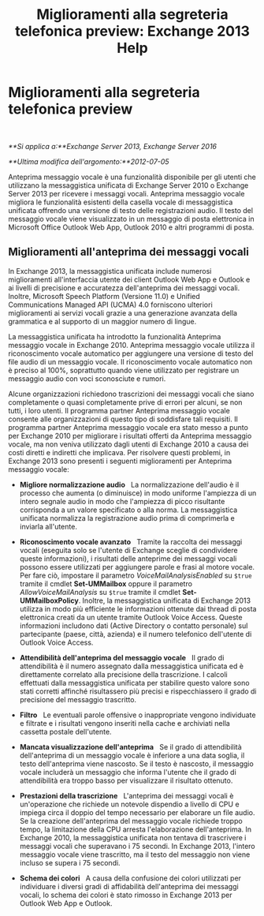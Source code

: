 ﻿---
title: 'Miglioramenti alla segreteria telefonica preview: Exchange 2013 Help'
TOCTitle: Miglioramenti alla segreteria telefonica preview
ms:assetid: 1fcccec1-4edc-40b8-948c-111647d7d770
ms:mtpsurl: https://technet.microsoft.com/it-it/library/JJ150501(v=EXCHG.150)
ms:contentKeyID: 50480205
ms.date: 05/22/2018
mtps_version: v=EXCHG.150
ms.translationtype: MT
---

# Miglioramenti alla segreteria telefonica preview

 

_**Si applica a:**Exchange Server 2013, Exchange Server 2016_

_**Ultima modifica dell'argomento:**2012-07-05_

Anteprima messaggio vocale è una funzionalità disponibile per gli utenti che utilizzano la messaggistica unificata di Exchange Server 2010 o Exchange Server 2013 per ricevere i messaggi vocali. Anteprima messaggio vocale migliora le funzionalità esistenti della casella vocale di messaggistica unificata offrendo una versione di testo delle registrazioni audio. Il testo del messaggio vocale viene visualizzato in un messaggio di posta elettronica in Microsoft Office Outlook Web App, Outlook 2010 e altri programmi di posta.

## Miglioramenti all'anteprima dei messaggi vocali

In Exchange 2013, la messaggistica unificata include numerosi miglioramenti all'interfaccia utente dei client Outlook Web App e Outlook e ai livelli di precisione e accuratezza dell'anteprima dei messaggi vocali. Inoltre, Microsoft Speech Platform (Versione 11.0) e Unified Communications Managed API (UCMA) 4.0 forniscono ulteriori miglioramenti ai servizi vocali grazie a una generazione avanzata della grammatica e al supporto di un maggior numero di lingue.

La messaggistica unificata ha introdotto la funzionalità Anteprima messaggio vocale in Exchange 2010. Anteprima messaggio vocale utilizza il riconoscimento vocale automatico per aggiungere una versione di testo del file audio di un messaggio vocale. Il riconoscimento vocale automatico non è preciso al 100%, soprattutto quando viene utilizzato per registrare un messaggio audio con voci sconosciute e rumori.

Alcune organizzazioni richiedono trascrizioni dei messaggi vocali che siano completamente o quasi completamente prive di errori per alcuni, se non tutti, i loro utenti. Il programma partner Anteprima messaggio vocale consente alle organizzazioni di questo tipo di soddisfare tali requisiti. Il programma partner Anteprima messaggio vocale era stato messo a punto per Exchange 2010 per migliorare i risultati offerti da Anteprima messaggio vocale, ma non veniva utilizzato dagli utenti di Exchange 2010 a causa dei costi diretti e indiretti che implicava. Per risolvere questi problemi, in Exchange 2013 sono presenti i seguenti miglioramenti per Anteprima messaggio vocale:

  - **Migliore normalizzazione audio**   La normalizzazione dell'audio è il processo che aumenta (o diminuisce) in modo uniforme l'ampiezza di un intero segnale audio in modo che l'ampiezza di picco risultante corrisponda a un valore specificato o alla norma. La messaggistica unificata normalizza la registrazione audio prima di comprimerla e inviarla all'utente.

  - **Riconoscimento vocale avanzato**   Tramite la raccolta dei messaggi vocali (eseguita solo se l'utente di Exchange sceglie di condividere queste informazioni), i risultati delle anteprime dei messaggi vocali possono essere utilizzati per aggiungere parole e frasi al motore vocale. Per fare ciò, impostare il parametro *VoiceMailAnalysisEnabled* su `$true` tramite il cmdlet **Set-UMMailbox** oppure il parametro *AllowVoiceMailAnalysis* su `$true` tramite il cmdlet **Set-UMMailboxPolicy**. Inoltre, la messaggistica unificata di Exchange 2013 utilizza in modo più efficiente le informazioni ottenute dai thread di posta elettronica creati da un utente tramite Outlook Voice Access. Queste informazioni includono dati (Active Directory o contatto personale) sul partecipante (paese, città, azienda) e il numero telefonico dell'utente di Outlook Voice Access.

  - **Attendibilità dell'anteprima del messaggio vocale**   Il grado di attendibilità è il numero assegnato dalla messaggistica unificata ed è direttamente correlato alla precisione della trascrizione. I calcoli effettuati dalla messaggistica unificata per stabilire questo valore sono stati corretti affinché risultassero più precisi e rispecchiassero il grado di precisione del messaggio trascritto.

  - **Filtro**   Le eventuali parole offensive o inappropriate vengono individuate e filtrate e i risultati vengono inseriti nella cache e archiviati nella cassetta postale dell'utente.

  - **Mancata visualizzazione dell'anteprima**   Se il grado di attendibilità dell'anteprima di un messaggio vocale è inferiore a una data soglia, il testo dell'anteprima viene nascosto. Se il testo è nascosto, il messaggio vocale includerà un messaggio che informa l'utente che il grado di attendibilità era troppo basso per visualizzare il risultato ottenuto.

  - **Prestazioni della trascrizione**   L'anteprima dei messaggi vocali è un'operazione che richiede un notevole dispendio a livello di CPU e impiega circa il doppio del tempo necessario per elaborare un file audio. Se la creazione dell'anteprima del messaggio vocale richiede troppo tempo, la limitazione della CPU arresta l'elaborazione dell'anteprima. In Exchange 2010, la messaggistica unificata non tentava di trascrivere i messaggi vocali che superavano i 75 secondi. In Exchange 2013, l'intero messaggio vocale viene trascritto, ma il testo del messaggio non viene incluso se supera i 75 secondi.

  - **Schema dei colori**   A causa della confusione dei colori utilizzati per individuare i diversi gradi di affidabilità dell'anteprima dei messaggi vocali, lo schema dei colori è stato rimosso in Exchange 2013 per Outlook Web App e Outlook.

